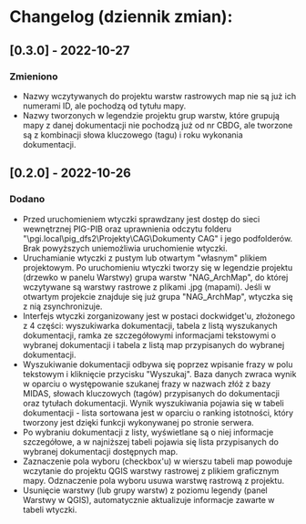 # Changelog (dziennik zmian):

## [0.3.0] - 2022-10-27

### Zmieniono
- Nazwy wczytywanych do projektu warstw rastrowych map nie są już ich numerami ID, ale pochodzą od tytułu mapy.
- Nazwy tworzonych w legendzie projektu grup warstw, które grupują mapy z danej dokumentacji nie pochodzą już od nr CBDG, ale tworzone są z kombinacji słowa kluczowego (tagu) i roku wykonania dokumentacji.

## [0.2.0] - 2022-10-26

### Dodano
- Przed uruchomieniem wtyczki sprawdzany jest dostęp do sieci wewnętrznej PIG-PIB oraz uprawnienia odczytu folderu "\\pgi.local\pig_dfs2\Projekty\CAG\Dokumenty CAG" i jego podfolderów. Brak powyższych uniemożliwia uruchomienie wtyczki.
- Uruchamianie wtyczki z pustym lub otwartym "własnym" plikiem projektowym. Po uruchomieniu wtyczki tworzy się w legendzie projektu (drzewko w panelu Warstwy) grupa warstw "NAG_ArchMap", do której wczytywane są warstwy rastrowe z plikami .jpg (mapami). Jeśli w otwartym projekcie znajduje się już grupa "NAG_ArchMap", wtyczka się z nią zsynchronizuje.
- Interfejs wtyczki zorganizowany jest w postaci dockwidget'u, złożonego z 4 części: wyszukiwarka dokumentacji, tabela z listą wyszukanych dokumentacji, ramka ze szczegółowymi informacjami tekstowymi o wybranej dokumentacji i tabela z listą map przypisanych do wybranej dokumentacji.
- Wyszukiwanie dokumentacji odbywa się poprzez wpisanie frazy w polu tekstowym i kliknięcie przycisku "Wyszukaj". Baza danych zwraca wynik w oparciu o występowanie szukanej frazy w nazwach złóż z bazy MIDAS, słowach kluczowych (tagów) przypisanych do dokumentacji oraz tytułach dokumentacji. Wynik wyszukiwania pojawia się w tabeli dokumentacji - lista sortowana jest w oparciu o ranking istotności, który tworzony jest dzięki funkcji wykonywanej po stronie serwera.
- Po wybraniu dokumentacji z listy, wyświetlane są o niej informacje szczegółowe, a w najniższej tabeli pojawia się lista przypisanych do wybranej dokumentacji dostępnych map.
- Zaznaczenie pola wyboru (checkbox'u) w wierszu tabeli map powoduje wczytanie do projektu QGIS warstwy rastrowej z plikiem graficznym mapy. Odznaczenie pola wyboru usuwa warstwę rastrową z projektu.
- Usunięcie warstwy (lub grupy warstw) z poziomu legendy (panel Warstwy w QGIS), automatycznie aktualizuje informacje zawarte w tabeli wtyczki.
